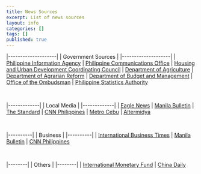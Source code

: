 ```yaml
---
title: News Sources
excerpt: List of news sources
layout: info
categories: []
tags: []
published: true
---
```


|--------------------|
| Government Sources |
|--------------------|
| [Philippine Information Agency](http://news.pia.gov.ph/)
| [Philippine Communications Office](http://news.pia.gov.ph/)
| [Housing and Urban Development Coordinating Council](http://www.hudcc.gov.ph/)
| [Department of Agriculture](http://www.dar.gov.ph/)
| [Department of Agrarian Reform](http://www.dar.gov.ph/)
| [Department of Budget and Management](http://www.dbm.gov.ph/)
| [Office of the Ombudsman](http://www.ombudsman.gov.ph/)
| [Philippine Statistics Authority](http://psa.gov.ph/)

&nbsp;

|-------------|
| Local Media |
|-------------|
| [Eagle News](http://www.eaglenews.ph/)
| [Manila Bulletin](http://www.mb.com.ph/)
| [The Standard](http://thestandard.com.ph/)
| [CNN Philippines](http://cnnphilippines.com/)
| [Metro Cebu](http://metrocebu.com.ph/)
| [Altermidya](http://www.altermidya.net/)

&nbsp;

|----------|
| Business |
|----------|
| [International Business Times](http://www.ibtimes.com/)
| [Manila Bulletin](http://www.mb.com.ph/)
| [CNN Philippines](http://cnnphilippines.com/)

&nbsp;

|--------|
| Others |
|--------|
| [International Monetary Fund](http://www.imf.org/external/index.htm)
| [China Daily](http://www.chinadaily.com.cn/)
